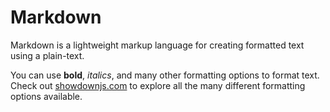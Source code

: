 # Markdown

Markdown is a lightweight markup language for creating formatted text using a plain-text.

You can use **bold**, *italics*, and many other formatting options to format text. Check out [showdownjs.com](http://demo.showdownjs.com/) to explore all the many different formatting
options available.
